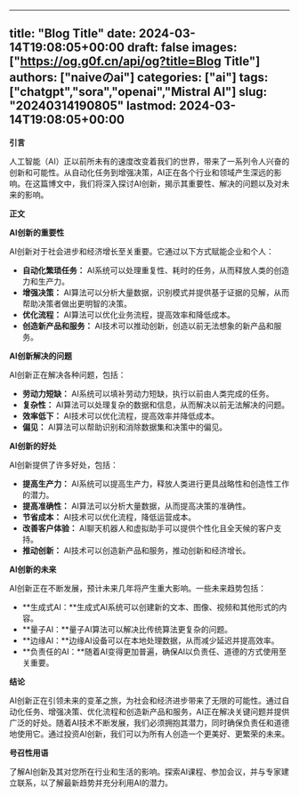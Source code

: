 
---
title: "Blog Title"
date: 2024-03-14T19:08:05+00:00
draft: false
images: ["https://og.g0f.cn/api/og?title=Blog Title"]
authors: ["naiveのai"]
categories: ["ai"]
tags: ["chatgpt","sora","openai","Mistral AI"]
slug: "20240314190805"
lastmod: 2024-03-14T19:08:05+00:00
---
**引言**

人工智能（AI）正以前所未有的速度改变着我们的世界，带来了一系列令人兴奋的创新和可能性。从自动化任务到增强决策，AI正在各个行业和领域产生深远的影响。在这篇博文中，我们将深入探讨AI创新，揭示其重要性、解决的问题以及对未来的影响。

**正文**

**AI创新的重要性**

AI创新对于社会进步和经济增长至关重要。它通过以下方式赋能企业和个人：

* **自动化繁琐任务：** AI系统可以处理重复性、耗时的任务，从而释放人类的创造力和生产力。
* **增强决策：** AI算法可以分析大量数据，识别模式并提供基于证据的见解，从而帮助决策者做出更明智的决策。
* **优化流程：** AI算法可以优化业务流程，提高效率和降低成本。
* **创造新产品和服务：** AI技术可以推动创新，创造以前无法想象的新产品和服务。

**AI创新解决的问题**

AI创新正在解决各种问题，包括：

* **劳动力短缺：** AI系统可以填补劳动力短缺，执行以前由人类完成的任务。
* **复杂性：** AI算法可以处理复杂的数据和信息，从而解决以前无法解决的问题。
* **效率低下：** AI技术可以优化流程，提高效率并降低成本。
* **偏见：** AI算法可以帮助识别和消除数据集和决策中的偏见。

**AI创新的好处**

AI创新提供了许多好处，包括：

* **提高生产力：** AI系统可以提高生产力，释放人类进行更具战略性和创造性工作的潜力。
* **提高准确性：** AI算法可以分析大量数据，从而提高决策的准确性。
* **节省成本：** AI技术可以优化流程，降低运营成本。
* **改善客户体验：** AI聊天机器人和虚拟助手可以提供个性化且全天候的客户支持。
* **推动创新：** AI技术可以创造新产品和服务，推动创新和经济增长。

**AI创新的未来**

AI创新正在不断发展，预计未来几年将产生重大影响。一些未来趋势包括：

* **生成式AI：**生成式AI系统可以创建新的文本、图像、视频和其他形式的内容。
* **量子AI：**量子AI算法可以解决比传统算法更复杂的问题。
* **边缘AI：**边缘AI设备可以在本地处理数据，从而减少延迟并提高效率。
* **负责任的AI：**随着AI变得更加普遍，确保AI以负责任、道德的方式使用至关重要。

**结论**

AI创新正在引领未来的变革之旅，为社会和经济进步带来了无限的可能性。通过自动化任务、增强决策、优化流程和创造新产品和服务，AI正在解决关键问题并提供广泛的好处。随着AI技术不断发展，我们必须拥抱其潜力，同时确保负责任和道德地使用它。通过投资AI创新，我们可以为所有人创造一个更美好、更繁荣的未来。

**号召性用语**

了解AI创新及其对您所在行业和生活的影响。探索AI课程、参加会议，并与专家建立联系，以了解最新趋势并充分利用AI的潜力。